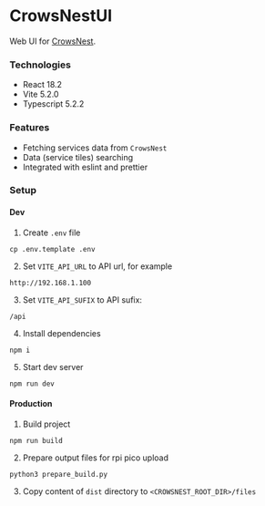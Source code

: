 # CrowsNestUI
Web UI for [CrowsNest](https://github.com/zNitche/CrowsNest). 


### Technologies
- React 18.2
- Vite 5.2.0
- Typescript 5.2.2

### Features
- Fetching services data from `CrowsNest`
- Data (service tiles) searching
- Integrated with eslint and prettier

### Setup
#### Dev
1. Create `.env` file
```
cp .env.template .env
```
2. Set `VITE_API_URL` to API url, for example
```
http://192.168.1.100
```
3. Set `VITE_API_SUFIX` to API sufix:
```
/api
```
4. Install dependencies
```
npm i
```
5. Start dev server
```
npm run dev
```
#### Production
1. Build project
```
npm run build
```
2. Prepare output files for rpi pico upload
```
python3 prepare_build.py
```
3. Copy content of `dist` directory to `<CROWSNEST_ROOT_DIR>/files`
